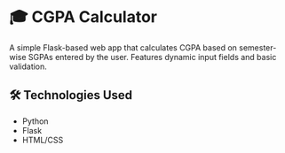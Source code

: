 # 🎓 CGPA Calculator

A simple Flask-based web app that calculates CGPA based on semester-wise SGPAs entered by the user. Features dynamic input fields and basic validation.

## 🛠️ Technologies Used

- Python  
- Flask  
- HTML/CSS  


